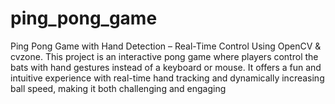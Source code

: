 # ping_pong_game
 Ping Pong Game with Hand Detection – Real-Time Control Using OpenCV &amp; cvzone. This project is an interactive pong game where players control the bats with hand gestures instead of a keyboard or mouse. It offers a fun and intuitive experience with real-time hand tracking and dynamically increasing ball speed, making it both challenging and engaging
